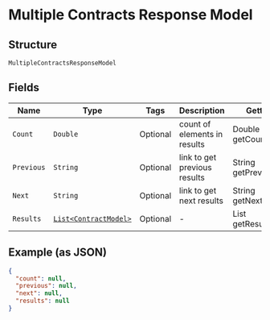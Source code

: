 
# Multiple Contracts Response Model

## Structure

`MultipleContractsResponseModel`

## Fields

| Name | Type | Tags | Description | Getter | Setter |
|  --- | --- | --- | --- | --- | --- |
| `Count` | `Double` | Optional | count of elements in results | Double getCount() | setCount(Double count) |
| `Previous` | `String` | Optional | link to get previous results | String getPrevious() | setPrevious(String previous) |
| `Next` | `String` | Optional | link to get next results | String getNext() | setNext(String next) |
| `Results` | [`List<ContractModel>`](../../doc/models/contract-model.md) | Optional | - | List<ContractModel> getResults() | setResults(List<ContractModel> results) |

## Example (as JSON)

```json
{
  "count": null,
  "previous": null,
  "next": null,
  "results": null
}
```

